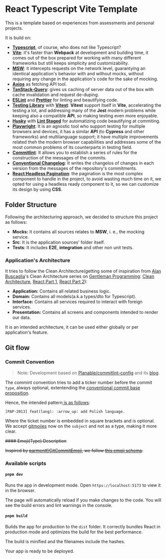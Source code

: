 # React Typescript Vite Template

This is a template based on experiences from assessments and personal projects.

It is build on:
- [**Typescript**](https://www.typescriptlang.org/), of course, who does not like Typescript?
- [**Vite**](https://vitejs.dev/): it's faster than **Webpack** at development and building time, it comes out of the box prepared for working with many different frameworks but still keeps simplicity and customizability.
- [**MSW**](https://mswjs.io/): it intercepts requests on the network level, guarantying an identical application's behavior with and without mocks, without requiring any change in the application's code for the sake of mocking.
- [**Axios**](https://github.com/axios/axios) as fetching API tool.
- [**TanStack-Query**](https://tanstack.com/query/v4/docs/react/overview): gives us caching of server data out of the box with cache invalidation and request de-duping.
- [**ESLint**](https://eslint.org/) and [**Prettier**](https://prettier.io/) for linting and beautifying code.
- [**Testing Library**](https://testing-library.com/) with **[Vitest](https://vitest.dev/)**: **Vitest** support itself in **Vite**, accelerating the testing a lot, and addressing many of the **Jest** modern problems while keeping also a compatible **API**, so making testing even more enjoyable.
- [**Husky**](https://typicode.github.io/husky/#/) with [**Lint Staged**](https://github.com/okonet/lint-staged) for automatizing code beautifying at commiting.
- [**Playwright**](https://playwright.dev/): It is an agnostic tool who support testing for multiple browsers and devices, it has a similar **API** (to **Cypress** and other frameworks) and multilanguage support; it have multiple improvements related theh the modern browser capabilities and addresses some of the most common problems of its counterparts in testing field.
- [**Commitlint**](https://github.com/conventional-changelog/commitlint): It allows you to establish a series of rules for the construction of the messages of the commits.
- [**Conventional Changelog**](https://github.com/conventional-changelog/conventional-changelog): It writes the changelos of changes in each version from the messages of the repository's commitments.
- [**React Headless Pagination**](https://github.com/fullhdpixel/react-headless-pagination): the pagination is the most complex component to handle in the project, to avoid wasting much time on it, we opted for using a headless ready component to it, so we can customize its design by using **CSS**.

## Folder Structure
Following the architecturing approach, we decided to structure this project as follows:
- **Mocks:** It contains all sources relates to **MSW**, i. e., the mocking service.
- **Src**: It is the application sources' folder itself.
- **Tests**: It includes **E2E**, **integration** and other non unit tests.

### Application's Architecture
It tries to follow the Clean Architecture(getting some of inspiration from [Alan Buscaglia](https://www.linkedin.com/in/alanbuscaglia/)'s Clean Architecture series on [Gentleman Programming](https://www.youtube.com/c/GentlemanProgramming): [Clean Architecture](https://www.youtube.com/watch?v=vRGVnqylO68), [React Part 1](https://www.youtube.com/watch?v=5LqhlCd2_nE), [React Part 2](https://www.youtube.com/watch?v=XEcZaKK38fg)):
- **Application:** Contains all related business logic.
- **Domain:** Contains all models(a.k.a types/dto for Typescript).
- **Interface:** Contains all services required to interact with foreign services.
- **Presentation:** Contains all screens and components intended to render our data.

It is an intended architecture, it can be used either globally or per application's feature.

## Git flow

### Commit Convention

> Note: Development based on  [Planable/commitlint-config](https://github.com/Planable/commitlint-config) and its [blog](https://strdr4605.com/commitlint-custom-commit-message-with-emojis).

The commint convention tries to add a ticker number before the commit `type`, always optional, extentending the [conventional commit base proposition](https://www.conventionalcommits.org/en/v1.0.0/).

Hence, the intended pattern[ is as follows](https://regex101.com/r/YyeQ0X/1):

```
[PAP-2013] feat(lang): :arrow_up: add Polish language.
```

Where the ticket number is embedded in square brackets and is optional. We accept [gitmojies](https://gitmoji.dev/) now on the `subject` and not  as a type, making it more clear.

~~#### Emoji(Type) Description~~

~~Inspired by [parmentf/GitCommitEmoji](https://gist.github.com/parmentf/035de27d6ed1dce0b36a), we follow [this emoji schema](https://gitmoji.dev/).~~

### Available scripts

#### `pnpm dev`

Runs the app in development mode.
Open `https://localhost:5173` to view it in the browser.

The page will automatically reload if you make changes to the code.
You will see the build errors and lint warnings in the console.

#### `pnpm build`

Builds the app for production to the `dist` folder.
It correctly bundles React in production mode and optimizes the build for the best performance.

The build is minified and the filenames include the hashes.

Your app is ready to be deployed.
